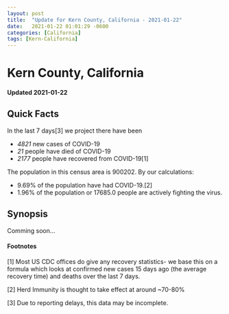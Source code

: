 ```yaml
---
layout: post
title:  "Update for Kern County, California - 2021-01-22"
date:   2021-01-22 01:01:29 -0600
categories: [California]
tags: [Kern-California]
---
```


# Kern County, California
#### Updated 2021-01-22

## Quick Facts

In the last 7 days[3] we project there have been
- *4821* new cases of COVID-19
- *21* people have died of COVID-19
- *2177* people have recovered from COVID-19[1]

The population in this census area is 900202. By our calculations:
- 9.69% of the population have had COVID-19.[2]
- 1.96% of the population or 17685.0 people are actively fighting the virus.

## Synopsis

Comming soon...


#### Footnotes

[1] Most US CDC offices do give any recovery statistics- we base this on a formula which looks at confirmed new cases
15 days ago (the average recovery time) and deaths over the last 7 days.

[2] Herd Immunity is thought to take effect at around ~70-80%

[3] Due to reporting delays, this data may be incomplete.
 
    